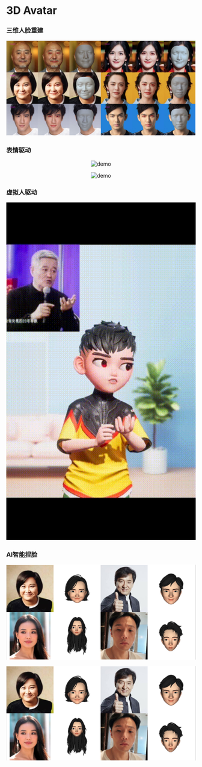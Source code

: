 # 3D Avatar

### 三维人脸重建
<p align="center">
  <img src="resource/3dfacereco.png" alt="demo" width="512px">
</p>
                  

### 表情驱动
<p align="center">
  <img src="resource/v2.gif" alt="demo" width="512px">
</p>

<p align="center">
  <img src="resource/image130.gif" alt="demo" width="512px">
</p>

### 虚拟人驱动
<p align="center">
  <img src="resource/image25.gif" alt="demo" width="512px">
</p>

### AI智能捏脸
<p align="center">
  <img src="resource/3dcartoonface_1.png" alt="demo" width="512px">
</p>
<p align="center">
  <img src="resource/3dcartoonface_1.png" alt="demo" width="512px">
</p>
